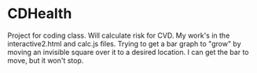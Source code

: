 # CDHealth
Project for coding class. Will calculate risk for CVD.
My work's in the interactive2.html and calc.js files.
Trying to get a bar graph to "grow" by moving an invisible square over it to a desired location.
I can get the bar to move, but it won't stop.
